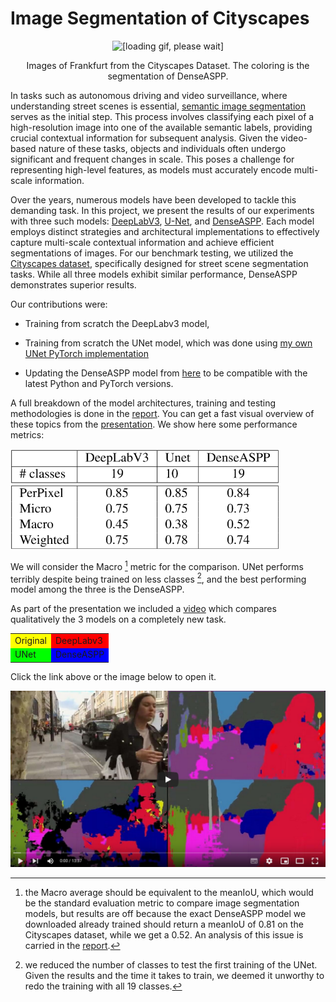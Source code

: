 # Image Segmentation of Cityscapes


<p align="center">
  <img src="images/frankfurt_pred_denseASPP.gif" alt="[loading gif, please wait]" width="550"/>
</p>

<p align="center">Images of Frankfurt from the Cityscapes Dataset. The coloring is the segmentation of DenseASPP.</p>

In tasks such as autonomous driving and video surveillance, where understanding street scenes is essential, [semantic image segmentation](https://paperswithcode.com/task/semantic-segmentation) serves as the initial step. This process involves classifying each pixel of a high-resolution image into one of the available semantic labels, providing crucial contextual information for subsequent analysis. Given the video-based nature of these tasks, objects and individuals often undergo significant and frequent changes in scale. This poses a challenge for representing high-level features, as models must accurately encode multi-scale information.

Over the years, numerous models have been developed to tackle this demanding task. In this project, we present the results of our experiments with three such models: [DeepLabV3](https://paperswithcode.com/method/deeplabv3), [U-Net](https://arxiv.org/abs/1505.04597), and [DenseASPP](https://openaccess.thecvf.com/content_cvpr_2018/papers/Yang_DenseASPP_for_Semantic_CVPR_2018_paper.pdf). Each model employs distinct strategies and architectural implementations to effectively capture multi-scale contextual information and achieve efficient segmentations of images. For our benchmark testing, we utilized the [Cityscapes dataset](https://www.cityscapes-dataset.com/), specifically designed for street scene segmentation tasks. While all three models exhibit similar performance, DenseASPP demonstrates superior results.

Our contributions were:

- Training from scratch the DeepLabv3 model,

- Training from scratch the UNet model, which was done using [my own UNet PyTorch implementation](https://github.com/MarcoFurlan99/Marco_code_final/tree/master/UNet) 

- Updating the DenseASPP model from [here](https://github.com/DeepMotionAIResearch/DenseASPP) to be compatible with the latest Python and PyTorch versions.

A full breakdown of the model architectures, training and testing methodologies is done in the [report](report.pdf). You can get a fast visual overview of these topics from the [presentation](presentation.pdf). We show here some performance metrics:

![](images/results.png)

We will consider the Macro [^1] metric for the comparison. UNet performs terribly despite being trained on less classes [^2], and the best performing model among the three is the DenseASPP.

[^1]: the Macro average should be equivalent to the meanIoU, which would be the standard evaluation metric to compare image segmentation models, but results are off because the exact DenseASPP model we downloaded already trained should return a meanIoU of 0.81 on the Cityscapes dataset, while we get a 0.52. An analysis of this issue is carried in the [report](report.pdf).

[^2]: we reduced the number of classes to test the first training of the UNet. Given the results and the time it takes to train, we deemed it unworthy to redo the training with all 19 classes.

As part of the presentation we included a [video](https://www.youtube.com/watch?v=U-L6mPUYhu0) which compares qualitatively the 3 models on a completely new task.

<table>
  <tr>
    <td style="background-color:#FFFF00">Original</td>
    <td style="background-color:#FF0000">DeepLabv3</td>
  </tr>
  <tr>
    <td style="background-color:#00FF00">UNet</td>
    <td style="background-color:#0000FF">DenseASPP</td>
  </tr>
</table>

Click the link above or the image below to open it.

[![Watch the video](images/youtube_frame.png)](https://www.youtube.com/watch?v=U-L6mPUYhu0)
